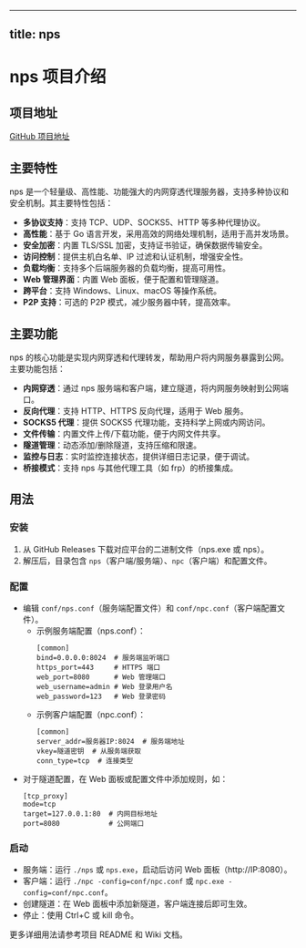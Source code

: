 
---
title: nps
---

# nps 项目介绍

## 项目地址
[GitHub 项目地址](https://github.com/ehang-io/nps)

## 主要特性
nps 是一个轻量级、高性能、功能强大的内网穿透代理服务器，支持多种协议和安全机制。其主要特性包括：
- **多协议支持**：支持 TCP、UDP、SOCKS5、HTTP 等多种代理协议。
- **高性能**：基于 Go 语言开发，采用高效的网络处理机制，适用于高并发场景。
- **安全加密**：内置 TLS/SSL 加密，支持证书验证，确保数据传输安全。
- **访问控制**：提供主机白名单、IP 过滤和认证机制，增强安全性。
- **负载均衡**：支持多个后端服务器的负载均衡，提高可用性。
- **Web 管理界面**：内置 Web 面板，便于配置和管理隧道。
- **跨平台**：支持 Windows、Linux、macOS 等操作系统。
- **P2P 支持**：可选的 P2P 模式，减少服务器中转，提高效率。

## 主要功能
nps 的核心功能是实现内网穿透和代理转发，帮助用户将内网服务暴露到公网。主要功能包括：
- **内网穿透**：通过 nps 服务端和客户端，建立隧道，将内网服务映射到公网端口。
- **反向代理**：支持 HTTP、HTTPS 反向代理，适用于 Web 服务。
- **SOCKS5 代理**：提供 SOCKS5 代理功能，支持科学上网或内网访问。
- **文件传输**：内置文件上传/下载功能，便于内网文件共享。
- **隧道管理**：动态添加/删除隧道，支持压缩和限速。
- **监控与日志**：实时监控连接状态，提供详细日志记录，便于调试。
- **桥接模式**：支持 nps 与其他代理工具（如 frp）的桥接集成。

## 用法
### 安装
1. 从 GitHub Releases 下载对应平台的二进制文件（nps.exe 或 nps）。
2. 解压后，目录包含 `nps`（客户端/服务端）、`npc`（客户端）和配置文件。

### 配置
- 编辑 `conf/nps.conf`（服务端配置文件）和 `conf/npc.conf`（客户端配置文件）。
  - 示例服务端配置（nps.conf）：
    ```
    [common]
    bind=0.0.0.0:8024  # 服务端监听端口
    https_port=443     # HTTPS 端口
    web_port=8080      # Web 管理端口
    web_username=admin # Web 登录用户名
    web_password=123   # Web 登录密码
    ```
  - 示例客户端配置（npc.conf）：
    ```
    [common]
    server_addr=服务器IP:8024  # 服务端地址
    vkey=隧道密钥  # 从服务端获取
    conn_type=tcp  # 连接类型
    ```
- 对于隧道配置，在 Web 面板或配置文件中添加规则，如：
  ```
  [tcp_proxy]
  mode=tcp
  target=127.0.0.1:80  # 内网目标地址
  port=8080            # 公网端口
  ```

### 启动
- 服务端：运行 `./nps` 或 `nps.exe`，启动后访问 Web 面板（http://IP:8080）。
- 客户端：运行 `./npc -config=conf/npc.conf` 或 `npc.exe -config=conf/npc.conf`。
- 创建隧道：在 Web 面板中添加新隧道，客户端连接后即可生效。
- 停止：使用 Ctrl+C 或 kill 命令。

更多详细用法请参考项目 README 和 Wiki 文档。